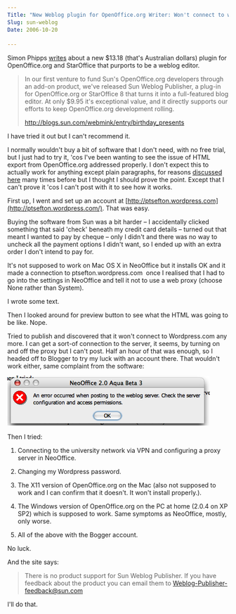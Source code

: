 ```yaml
---
Title: "New Weblog plugin for OpenOffice.org Writer: Won't connect to wordpress.com"
Slug: sun-weblog
Date: 2006-10-20

---
```

<div>

Simon Phipps
[writes](http://blogs.sun.com/webmink/entry/birthday_presents) about a
new \$13.18 (that's Australian dollars) plugin for OpenOffice.org and
StarOffice that purports to be a weblog editor.

> In our first venture to fund Sun's OpenOffice.org developers through
> an add-on product, we've released Sun Weblog Publisher, a plug-in for
> OpenOffice.org or StarOffice 8 that turns it into a full-featured blog
> editor. At only \$9.95 it's exceptional value, and it directly
> supports our efforts to keep OpenOffice.org development rolling.
>
> <http://blogs.sun.com/webmink/entry/birthday_presents>

I have tried it out but I can't recommend it.

I normally wouldn't buy a bit of software that I don't need, with no
free trial, but I just had to try it, 'cos I've been wanting to see the
issue of HTML export from OpenOffice.org addressed properly. I don't
expect this to actually work for anything except plain paragraphs, for
reasons [discussed here](http://del.icio.us/ptsefton/ptsefton+wpinterop)
many times before but I thought I should prove the point. Except that I
can't prove it 'cos I can't post with it to see how it works.

First up, I went and set up an account at
[http://ptsefton.wordpress.com](http://ptsefton.wordpress.com/). That
was easy.

Buying the software from Sun was a bit harder – I accidentally clicked
something that said 'check' beneath my credit card details – turned out
that meant I wanted to pay by cheque – only I didn't and there was no
way to uncheck all the payment options I didn't want, so I ended up with
an extra order I don't intend to pay for.

It's not supposed to work on Mac OS X in NeoOffice but it installs OK
and it made a connection to ptsefton.wordpress.com  once I realised that
I had to go into the settings in NeoOffice and tell it not to use a web
proxy (choose None rather than System).

I wrote some text.

Then I looked around for preview button to see what the HTML was going
to be like. Nope.

Tried to publish and discovered that it won't connect to Wordpress.com
any more. I can get a sort-of connection to the server, it seems, by
turning on and off the proxy but I can't post. Half an hour of that was
enough, so I headed off to Blogger to try my luck with an account there.
That wouldn't work either, same complaint from the software:

<span
id="graphics1"></span>![graphics1](/blog/2006/10/20/sun-weblog/1.png)

Then I tried:

1.  Connecting to the university network via VPN and configuring a proxy
    server in NeoOffice.

2.  Changing my Wordpress password.

3.  The X11 version of OpenOffice.org on the Mac (also not supposed to
    work and I can confirm that it doesn't. It won't install properly.).

4.  The Windows version of OpenOffice.org on the PC at home (2.0.4 on XP
    SP2) which is supposed to work. Same symptoms as NeoOffice, mostly,
    only worse.

5.  All of the above with the Bogger account.

No luck.

And the site says:

> There is no product support for Sun Weblog Publisher. If you have
> feedback about the product you can email them to
> Weblog-Publisher-feedback@sun.com

I'll do that.

</div>
